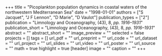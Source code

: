 +++
title = "Picoplankton population dynamics in coastal waters of the northwestern Mediterranean Sea"
date = "1998-01-01"
authors = ["S Jacquet", "J F Lennon", "D Marie", "D Vaulot"]
publication_types = ["2"]
publication = "Limnology and Oceanography, (43), 8, _pp. 1916–1931_"
publication_short = "Limnology and Oceanography, (43), 8, _pp. 1916–1931_"
abstract = ""
abstract_short = ""
image_preview = ""
selected = false
projects = []
tags = []
url_pdf = ""
url_preprint = ""
url_code = ""
url_dataset = ""
url_project = ""
url_slides = ""
url_video = ""
url_poster = ""
url_source = ""
math = true
highlight = true
[header]
image = ""
caption = ""
+++
